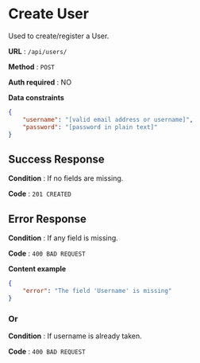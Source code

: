 # Create User

Used to create/register a User.

**URL** : `/api/users/`

**Method** : `POST`

**Auth required** : NO

**Data constraints**

```json
{
    "username": "[valid email address or username]",
    "password": "[password in plain text]"
}
```

## Success Response

**Condition** : If no fields are missing.

**Code** : `201 CREATED`

## Error Response

**Condition** : If any field is missing.

**Code** : `400 BAD REQUEST`

**Content example**

```json
{
    "error": "The field 'Username' is missing"
}
```

### Or


**Condition** : If username is already taken.

**Code** : `400 BAD REQUEST`
